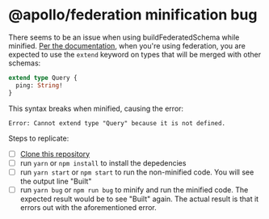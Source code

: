 # @apollo/federation minification bug

There seems to be an issue when using buildFederatedSchema while minified.
[Per the documentation](https://www.apollographql.com/docs/apollo-server/federation/introduction/), when you're using federation, you are expected to use
the `extend` keyword on types that will be merged with other schemas:

```graphql
extend type Query {
  ping: String!
}
```

This syntax breaks when minified, causing the error:

```
Error: Cannot extend type "Query" because it is not defined.
```

Steps to replicate:

- [ ] [Clone this repository](https://github.com/dncrews/federation-minification-bug-9-24-19)
- [ ] run `yarn` or `npm install` to install the depedencies
- [ ] run `yarn start` or `npm start` to run the non-minified code. You will see the output line "Built"
- [ ] run `yarn bug` or `npm run bug` to minify and run the minified code. The expected result would be to see "Built" again. The actual result is that it errors out with the aforementioned error.
